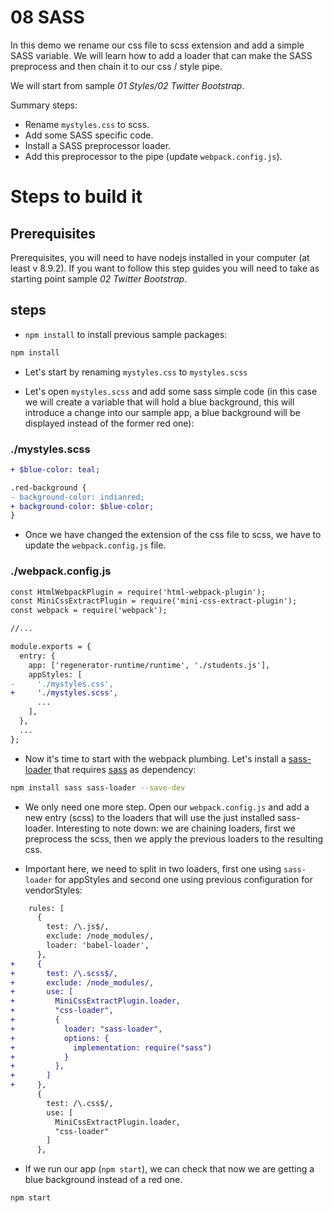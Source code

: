 # 08 SASS

In this demo we rename our css file to scss extension and add a simple SASS variable. We will learn how to add a loader that can
make the SASS preprocess and then chain it to our css / style pipe.

We will start from sample _01 Styles/02 Twitter Bootstrap_.

Summary steps:

- Rename `mystyles.css` to scss.
- Add some SASS specific code.
- Install a SASS preprocessor loader.
- Add this preprocessor to the pipe (update `webpack.config.js`).

# Steps to build it

## Prerequisites

Prerequisites, you will need to have nodejs installed in your computer (at least v 8.9.2). If you want to follow this step guides you will need to take as starting point sample _02 Twitter Bootstrap_.

## steps

- `npm install` to install previous sample packages:

```bash
npm install
```

- Let's start by renaming `mystyles.css` to `mystyles.scss`

- Let's open `mystyles.scss` and add some sass simple code (in this case we will create a variable that will hold a blue background, this will introduce a change into our sample app, a blue background will be displayed instead of the former red one):

### ./mystyles.scss

```diff
+ $blue-color: teal;

.red-background {
- background-color: indianred;
+ background-color: $blue-color;
}

```

- Once we have changed the extension of the css file to scss, we have to update the `webpack.config.js` file.

### ./webpack.config.js

```diff
const HtmlWebpackPlugin = require('html-webpack-plugin');
const MiniCssExtractPlugin = require('mini-css-extract-plugin');
const webpack = require('webpack');

//...

module.exports = {
  entry: {
    app: ['regenerator-runtime/runtime', './students.js'],
    appStyles: [
-     './mystyles.css',
+     './mystyles.scss',
      ...
    ],
  },
  ...
};
```

- Now it's time to start with the webpack plumbing. Let's install a [sass-loader](https://github.com/webpack-contrib/sass-loader) that requires [sass](https://github.com/sass/sass) as dependency:

```bash
npm install sass sass-loader --save-dev
```

- We only need one more step. Open our `webpack.config.js` and add a new entry (scss) to the loaders that will use the just installed sass-loader. Interesting to note down: we are chaining loaders, first we preprocess the scss, then we apply the previous loaders to the resulting css.

- Important here, we need to split in two loaders, first one using `sass-loader` for appStyles and second one using previous configuration for vendorStyles:

```diff
    rules: [
      {
        test: /\.js$/,
        exclude: /node_modules/,
        loader: 'babel-loader',
      },
+     {
+       test: /\.scss$/,
+       exclude: /node_modules/,
+       use: [
+         MiniCssExtractPlugin.loader,
+         "css-loader",
+         {
+           loader: "sass-loader",
+           options: {
+             implementation: require("sass")
+           }
+         },
+       ]
+     },
      {
        test: /\.css$/,
        use: [
          MiniCssExtractPlugin.loader,
          "css-loader"
        ]
      },
```

- If we run our app (`npm start`), we can check that now we are getting a blue background instead of a red one.

```bash
npm start
```
